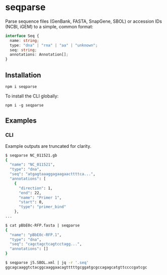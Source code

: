 # seqparse

Parse sequence files (GenBank, FASTA, SnapGene, SBOL) or accession IDs (NCBI, iGEM) to a simple, common format:

```ts
interface Seq {
  name: string;
  type: "dna" | "rna" | "aa" | "unknown";
  seq: string;
  annotations: Annotation[];
}
```

## Installation

```
npm i seqparse
```

To install the CLI globally:

```
npm i -g seqparse
```

## Examples

### CLI

Example outputs are truncated for clarity.

```bash
$ seqparse NC_011521.gb
{
  "name": "NC_011521",
  "type": "dna",
  "seq": "atgagtaaaggagaagaacttttca...",
  "annotations": [
    {
      "direction": 1,
      "end": 22,
      "name": "Primer 1",
      "start": 0,
      "type": "primer_bind"
    },
...

$ cat pBbE0c-RFP.fasta | seqparse
{
  "name": "pBbE0c-RFP.1",
  "type": "dna",
  "seq": "cagctagctcagtcctagg...",
  "annotations": []
}

$ seqparse j5.SBOL.xml | jq -r '.seq'
ggcagcaaggtctacggcaaggaacagtttttgcggatgcgccagagcatgttccccgatcgc
```
